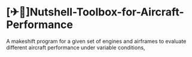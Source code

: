 # [✈🧰]Nutshell-Toolbox-for-Aircraft-Performance 
A makeshift program for a given set of engines and airframes to evaluate different aircraft performance under variable conditions,
